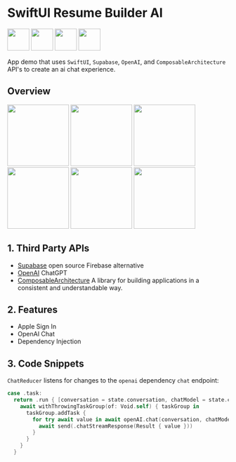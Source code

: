 # SwiftUI Resume Builder AI

<img width="50" src="https://github.com/kodydeda4/swiftui-resume-builder-ai/assets/45678211/6eeb1ca6-4d7f-4de4-91d9-409e733f7bf2"> <img width="50" src="https://static.vecteezy.com/system/resources/previews/021/059/825/non_2x/chatgpt-logo-chat-gpt-icon-on-green-background-free-vector.jpg"> <img width="50" src="https://miro.medium.com/v2/resize:fit:1400/0*QzPzYLTNRX7p5Rsl"> <img width="50" src="https://github.com/kodydeda4/swiftui-resume-builder-ai/assets/45678211/6fcfd313-c589-4ec6-b5b8-d02524299480">

App demo that uses `SwiftUI`, `Supabase`, `OpenAI`, and `ComposableArchitecture` API's to create an ai chat experience.

## Overview

<img width="140" src="https://github.com/kodydeda4/swiftui-resume-builder-ai/assets/45678211/8ce58ad2-4a96-4377-838d-c6230ca12ba3">
<img width="140" src="https://github.com/kodydeda4/swiftui-resume-builder-ai/assets/45678211/66d9d175-9041-4336-be0e-0189edb72495">
<img width="140" src="https://github.com/kodydeda4/swiftui-resume-builder-ai/assets/45678211/1c42f091-048f-431c-bd9e-a1530393008c">
<img width="140" src="https://github.com/kodydeda4/swiftui-resume-builder-ai/assets/45678211/cd47d17d-ac43-4026-853c-0437e1c27863">
<img width="140" src="https://github.com/kodydeda4/swiftui-resume-builder-ai/assets/45678211/11515433-e5bb-46b7-a16a-05779714618a">
<img width="140" src="https://github.com/kodydeda4/swiftui-resume-builder-ai/assets/45678211/d48eb07f-b61e-4759-9758-895576285a00">

## 1. Third Party APIs

* [Supabase](https://supabase.com/) open source Firebase alternative
* [OpenAI](https://platform.openai.com/) ChatGPT
* [ComposableArchitecture](https://github.com/pointfreeco/swift-composable-architecture) A library for building applications in a consistent and understandable way.

## 2. Features

* Apple Sign In
* OpenAI Chat
* Dependency Injection

## 3. Code Snippets

`ChatReducer` listens for changes to the `openai` dependency `chat` endpoint:

```swift
case .task:
  return .run { [conversation = state.conversation, chatModel = state.chatModel] send in
    await withThrowingTaskGroup(of: Void.self) { taskGroup in
      taskGroup.addTask {
        for try await value in await openAI.chat(conversation, chatModel) {
          await send(.chatStreamResponse(Result { value }))
        }
      }
    }
  }
```



